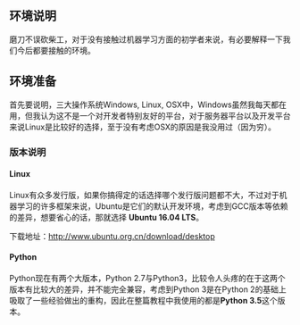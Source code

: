 ## 环境说明

磨刀不误砍柴工，对于没有接触过机器学习方面的初学者来说，有必要解释一下我们今后都要接触的环境。

## 环境准备

首先要说明，三大操作系统Windows, Linux, OSX中，Windows虽然我每天都在用，但我认为这不是一个对开发者特别友好的平台，对于服务器平台以及开发平台来说Linux是比较好的选择，至于没有考虑OSX的原因是我没用过（因为穷）。

### 版本说明

#### Linux

Linux有众多发行版，如果你搞得定的话选择哪个发行版问题都不大，不过对于机器学习的许多框架来说，Ubuntu是它们的默认开发环境，考虑到GCC版本等依赖的差异，想要省心的话，那就选择 **Ubuntu 16.04 LTS**。

下载地址：http://www.ubuntu.org.cn/download/desktop

#### Python

Python现在有两个大版本，Python 2.7与Python3，比较令人头疼的在于这两个版本有比较大的差异，并不能完全兼容，考虑到Python 3是在Python 2的基础上吸取了一些经验做出的重构，因此在整篇教程中我使用的都是**Python 3.5**这个版本。



